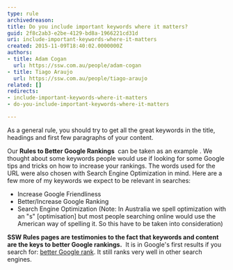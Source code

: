 ```yaml
---
type: rule
archivedreason: 
title: Do you include important keywords where it matters?
guid: 2f8c2ab3-e2be-4129-bd8a-1966221cd31d
uri: include-important-keywords-where-it-matters
created: 2015-11-09T18:40:02.0000000Z
authors:
- title: Adam Cogan
  url: https://ssw.com.au/people/adam-cogan
- title: Tiago Araujo
  url: https://ssw.com.au/people/tiago-araujo
related: []
redirects:
- include-important-keywords-where-it-matters
- do-you-include-important-keywords-where-it-matters

---
```


As a general rule, you should try to get all the great keywords in the title, headings and first few paragraphs of your content.

<!--endintro-->

Our  **Rules to Better Google Rankings**  can be taken as an example . We thought about some keywords people would use if looking for some Google tips and tricks on how to increase your rankings. The words used for the URL were also chosen with Search Engine Optimization in mind. Here are a few more of my keywords we expect to be relevant in searches:

* Increase Google Friendliness
* Better/Increase Google Ranking
* Search Engine Optimization (Note: In Australia we spell optimization with an "s" [optimisation] but most people searching online would use the American way of spelling it. So this have to be taken into consideration)


 **SSW Rules pages are testimonies to the fact that keywords and content are the keys to better Google rankings.**  It is in Google's first results if you search for: [better Google rank](https&#58;//www.google.com/search?hl=en&amp;lr=&amp;ie=UTF-8&amp;oe=UTF-8&amp;q=better+google+rank&amp;gws_rd=cr%2cssl&amp;ei=_aM7VqivN4GJwgSuk4vYBA). It still ranks very well in other search engines.
